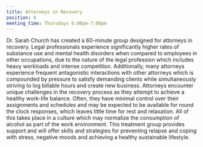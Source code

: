 ```yaml
---
title: Attorneys in Recovery
position: 6
meeting_time: Thursdays 6:00pm-7:00pm
---
```


Dr. Sarah Church has created a 60-minute group designed for attorneys in recovery.  Legal professionals experience significantly higher rates of substance use and mental health disorders when compared to employees in other occupations, due to the nature of the legal profession which includes heavy workloads and intense competition.  Additionally, many attorneys experience frequent antagonistic interactions with other attorneys which is compounded by pressure to satisfy demanding clients while simultaneously striving to log billable hours and create new business. Attorneys encounter unique challenges in the recovery process as they attempt to achieve a healthy work-life balance.  Often, they have minimal control over their assignments and schedules and may be expected to be available for round the clock responses, which leaves little time for rest and relaxation. All of this takes place in a culture which may normalize the consumption of alcohol as part of the work environment. This treatment group provides support and will offer skills and strategies for preventing relapse and coping with stress, negative moods and achieving a healthy sustainable lifestyle.
